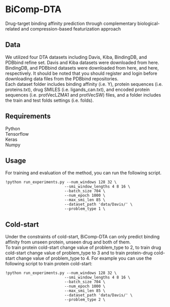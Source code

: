 # BiComp-DTA
Drug-target binding affinity prediction through complementary biological-related and compression-based featurization approach

## Data
We utilized four DTA datasets including Davis, Kiba, BindingDB, and PDBbind refine set. Davis and Kiba datasets were downloaded from here. BindingDB, and PDBbind datasets were downloaded from here, and here, respectively. It should be noted that you should register and login before downloading data files from the PDBbind repositories.
<br/>
Each dataset folder includes binding affinity (i.e. Y), protein sequences (i.e. proteins.txt), drug SMILES (i.e. ligands_can.txt), and encoded protein sequences (i.e. protVecLZMA1 and protVecSW) files, and a folder includes the train and test folds settings (i.e. folds).

## Requirements
Python <br/>
Tensorflow <br/>
Keras <br/>
Numpy <br/>

## Usage
For training and evaluation of the method, you can run the following script.
```
!python run_experiments.py --num_windows 128 32 \
                          --smi_window_lengths 4 8 16 \
                          --batch_size 704 \
                          --num_epoch 1000 \
                          --max_smi_len 85 \
                          --dataset_path 'data/Davis/' \
                          --problem_type 1 \
```

## Cold-start
Under the constraints of cold-start, BiComp-DTA can only predict binding affinity from unseen protein, unseen drug and both of them. <br/>
To train protein cold-start change value of problem_type to 2, to train drug cold-start change value of problem_type to 3 and to train protein-drug cold-start change value of problem_type to 4. For example you can use the following script to train protein cold-start:
```
!python run_experiments.py --num_windows 128 32 \
                          --smi_window_lengths 4 8 16 \
                          --batch_size 704 \
                          --num_epoch 1000 \
                          --max_smi_len 85 \
                          --dataset_path 'data/Davis/' \
                          --problem_type 2 \
```
